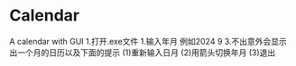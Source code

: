# Calendar
A calendar with GUI 
1.打开.exe文件
1.输入年月 例如2024 9
3.不出意外会显示出一个月的日历以及下面的提示
  (1)重新输入日月
  (2)用箭头切换年月
  (3)退出
